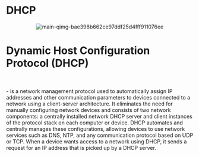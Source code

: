 <h1 slign="center">DHCP</h1> 

<div align="center">
  
![main-qimg-bae398b662ce97ddf25d4fff911076ee](https://github.com/Hasul79/Windows_server-Active_Directory/assets/95657084/0d4cc1cb-2aad-407e-bcd4-dc86c783c53c)

</div>
<h1> Dynamic Host Configuration Protocol (DHCP) </h1>
<br/>
<p>-  is a network management protocol used to automatically assign IP addresses and other communication parameters to devices connected to a network using a client-server architecture. It eliminates the need for manually configuring network devices and consists of two network components: a centrally installed network DHCP server and client instances of the protocol stack on each computer or device. DHCP automates and centrally manages these configurations, allowing devices to use network services such as DNS, NTP, and any communication protocol based on UDP or TCP. When a device wants access to a network using DHCP, it sends a request for an IP address that is picked up by a DHCP server.  </p>
